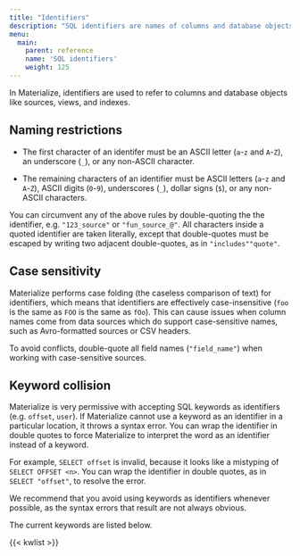 ```yaml
---
title: "Identifiers"
description: "SQL identifiers are names of columns and database objects such as sources and views."
menu:
  main:
    parent: reference
    name: 'SQL identifiers'
    weight: 125
---
```


In Materialize, identifiers are used to refer to columns and database objects
like sources, views, and indexes.

## Naming restrictions

- The first character of an identifer must be an ASCII letter
  (`a`-`z` and `A`-`Z`), an underscore (`_`), or any non-ASCII character.

- The remaining characters of an identifier must be ASCII letters
  (`a`-`z` and `A`-`Z`), ASCII digits (`0`-`9`), underscores (`_`),
  dollar signs (`$`), or any non-ASCII characters.

You can circumvent any of the above rules by double-quoting the the identifier,
e.g. `"123_source"` or `"fun_source_@"`. All characters inside a quoted
identifier are taken literally, except that double-quotes must be escaped by
writing two adjacent double-quotes, as in `"includes""quote"`.

## Case sensitivity

Materialize performs case folding (the caseless comparison of text) for identifiers, which means that identifiers are effectively case-insensitive (`foo` is the same as `FOO` is the same as `fOo`). This can cause issues when column names come from data sources which do support case-sensitive names, such as Avro-formatted sources or CSV headers.

To avoid conflicts, double-quote all field names (`"field_name"`) when working with case-sensitive sources.

## Keyword collision

Materialize is very permissive with accepting SQL keywords as identifiers (e.g.
`offset`, `user`). If Materialize cannot use a keyword as an
identifier in a particular location, it throws a syntax error. You can wrap the
identifier in double quotes to force Materialize to interpret the word as an
identifier instead of a keyword.

For example, `SELECT offset` is invalid, because it looks like a mistyping of
`SELECT OFFSET <n>`. You can wrap the identifier in double quotes, as in
`SELECT "offset"`, to resolve the error.

We recommend that you avoid using keywords as identifiers whenever possible, as
the syntax errors that result are not always obvious.

The current keywords are listed below.

{{< kwlist >}}
